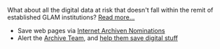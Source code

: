 What about all the digital data at risk that doesn't fall within the remit of established GLAM institutions? [Read more...](save_stuff_main.html)

* Save web pages via [Internet Archiven Nominations](http://blog.archive.org/2013/10/25/fixing-broken-links/#save_page)
* Alert the [Archive Team](http://archiveteam.org/), and [help them save digital stuff](http://archiveteam.org/index.php?title=Who_We_Are)

